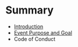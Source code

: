 # Summary

* [Introduction](README.md)
* [Event Purpose and Goal](event_purpose_and_goal.md)
* Code of Conduct

